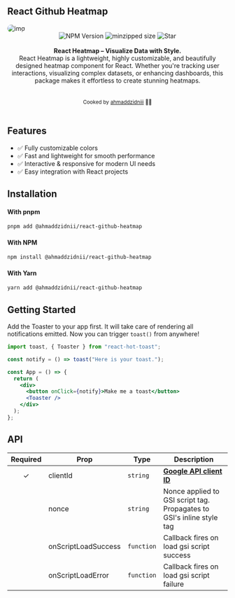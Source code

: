 ## React Github Heatmap

<img src="https://github.com/user-attachments/assets/23f9a2d6-cc57-4b3b-8644-5a9629c149fc" alt="img" style="border-radius: 16px;" />

<div align="center">
    <img src="https://badgen.net/npm/v/@ahmaddzidnii/react-github-heatmap" alt="NPM Version" />
  <img src="https://badgen.net/bundlephobia/minzip/@ahmaddzidnii/react-github-heatmap" alt="minzipped size"/>
    <img src="https://img.shields.io/github/stars/ahmaddzidnii/react-github-heatmap" alt="Star" />
</a>
</div>
<br />
<div align="center"><strong>React Heatmap – Visualize Data with Style.</strong></div>
<div align="center"> React Heatmap is a lightweight, highly customizable, and beautifully designed heatmap component for React. Whether you're tracking user interactions, visualizing complex datasets, or enhancing dashboards, this package makes it effortless to create stunning heatmaps.</div>
<br />
<!-- <div align="center">
<a href="https://react-hot-toast.com/">Website</a> 
<span> · </span>
<a href="https://react-hot-toast.com/docs">Documentation</a> 
<span> · </span>
<a href="https://twitter.com/timolins">Twitter</a>
</div> -->

<br />
<div align="center">
  <sub>Cooked by <a href="https://github.com/ahmaddzidnii">ahmaddzidniii</a> 👨‍🍳</sub>
</div>

<br />

## Features

- ✅ Fully customizable colors
- ✅ Fast and lightweight for smooth performance
- ✅ Interactive & responsive for modern UI needs
- ✅ Easy integration with React projects

## Installation

#### With pnpm

```sh
pnpm add @ahmaddzidnii/react-github-heatmap
```

#### With NPM

```sh
npm install @ahmaddzidnii/react-github-heatmap
```

#### With Yarn

```sh
yarn add @ahmaddzidnii/react-github-heatmap
```

## Getting Started

Add the Toaster to your app first. It will take care of rendering all notifications emitted. Now you can trigger `toast()` from anywhere!

```jsx
import toast, { Toaster } from "react-hot-toast";

const notify = () => toast("Here is your toast.");

const App = () => {
  return (
    <div>
      <button onClick={notify}>Make me a toast</button>
      <Toaster />
    </div>
  );
};
```

## API

| Required | Prop                | Type       | Description                                                                 |
| :------: | ------------------- | ---------- | --------------------------------------------------------------------------- |
|    ✓     | clientId            | `string`   | [**Google API client ID**](https://console.cloud.google.com/apis/dashboard) |
|          | nonce               | `string`   | Nonce applied to GSI script tag. Propagates to GSI's inline style tag       |
|          | onScriptLoadSuccess | `function` | Callback fires on load gsi script success                                   |
|          | onScriptLoadError   | `function` | Callback fires on load gsi script failure                                   |

<!-- ## Documentation

Find the full API reference on [official documentation](https://react-hot-toast.com/docs). -->
